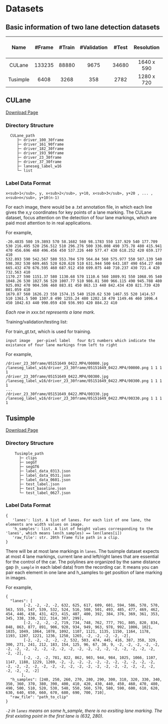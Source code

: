 # Datasets

## Basic information of two lane detection datasets

| Name | #Frame | #Train | #Validation | #Test | Resolution | # Lane > 5 |
| :---: | :---: | :---: | :---: | :---: | :---: | :---: | 
| CULane | 133235 | 88880 | 9675 |34680 | 1640 x 590 | x |
| Tusimple | 6408 | 3268 | 358 |2782 | 1280 x 720 | x |


## CULane  

[Download Page](https://xingangpan.github.io/projects/CULane.html)

### Directory Structure

```
  CULane_path
     ├─ driver_100_30frame    
     ├─ driver_161_90frame    
     ├─ driver_182_30frame    
     ├─ driver_193_90frame
     ├─ driver_23_30frame
     ├─ driver_37_30frame
     ├─ laneseg_label_w16
     └─ list
```

### Label Data Format

```
x<sub>1</sub>, y, x<sub>2</sub>, y+10, x<sub>3</sub>, y+20 , ... , x<sub>n</sub>, y+10(n-1)
```

For each image, there would be a .txt annotation file, in which each line gives the x,y coordinates for key points of a lane marking. The CULane dataset, focus attention on the detection of four lane markings, which are paid most attention to in real applications.
 
For example,

```
-20.4835 580 19.3893 570 58.1682 560 98.1783 550 137.929 540 177.709 530 216.495 520 256.512 510 296.276 500 336.008 490 375.78 480 415.941 470 456.696 460 496.456 450 537.226 440 577.47 430 618.252 420 659.177 410 
532.893 590 542.567 580 553.704 570 564.84 560 575.977 550 587.139 540 598.302 530 609.465 520 620.628 510 631.944 500 643.107 490 654.27 480 665.432 470 676.595 460 687.912 450 699.075 440 710.237 430 721.4 420 732.563 410 
1170.27 590 1151.37 580 1130.68 570 1110.6 560 1089.91 550 1068.95 540 1048.26 530 1027.56 520 1007.77 510 986.81 500 966.115 490 945.788 480 925.092 470 904.506 460 883.81 450 863.13 440 842.434 430 821.739 420 801.059 410 
1679.87 560 1626.23 550 1574.15 540 1520.62 530 1467.55 520 1414.57 510 1361.5 500 1307.8 490 1255.24 480 1202.18 470 1149.46 460 1096.4 450 1042.63 440 990.059 430 936.993 420 884.22 410 
```
*Each row in xxx.txt represents a lane mark.*

Training/validation/testing list:

For train_gt.txt, which is used for training.

```
input image   per-pixel label   four 0/1 numbers which indicate the existance of four lane markings from left to right
```

For example,

```
/driver_23_30frame/05151649_0422.MP4/00000.jpg /laneseg_label_w16/driver_23_30frame/05151649_0422.MP4/00000.png 1 1 1 1
/driver_23_30frame/05151649_0422.MP4/00300.jpg /laneseg_label_w16/driver_23_30frame/05151649_0422.MP4/00300.png 1 1 1 1
...
/driver_23_30frame/05151649_0422.MP4/00330.jpg /laneseg_label_w16/driver_23_30frame/05151649_0422.MP4/00330.png 1 1 1 1
```


## Tusimple

[Download Page](https://github.com/TuSimple/tusimple-benchmark/issues/3)

### Directory Structure

```
    Tusimple_path
      ├─ clips
      ├─ segGT
      ├─ segGT6
      ├─ label_data_0313.json
      ├─ label_data_0531.json
      ├─ label_data_0601.json
      ├─ test_label.json
      ├─ test_baseline.json
      └─ test_label_0627.json
```

### Label Data Format

```
{
   'lanes': list. A list of lanes. For each list of one lane, the elements are width values on image.
   'h_samples': list. A list of height values corresponding to the 'lanes', which means len(h_samples) == len(lanes[i])
   'raw_file': str. 20th frame file path in a clip.
}
```

There will be at most lane markings in `lanes`. The tusimple dataset expects at most 4 lane markings, current lane and left/right lanes that are essential for the control of the car. The polylines are organized by the same distance gap (`h_sample` in each label data) from the recording car. It means you can pair each element in one lane and h_samples to get position of lane marking in images.

For example,

```
{
  "lanes": [
        [-2, -2, -2, -2, 632, 625, 617, 609, 601, 594, 586, 578, 570, 563, 555, 547, 539, 532, 524, 516, 508, 501, 493, 485, 477, 469, 462, 454, 446, 438, 431, 423, 415, 407, 400, 392, 384, 376, 369, 361, 353, 345, 338, 330, 322, 314, 307, 299],
        [-2, -2, -2, -2, 719, 734, 748, 762, 777, 791, 805, 820, 834, 848, 863, 877, 891, 906, 920, 934, 949, 963, 978, 992, 1006, 1021, 1035, 1049, 1064, 1078, 1092, 1107, 1121, 1135, 1150, 1164, 1178, 1193, 1207, 1221, 1236, 1250, 1265, -2, -2, -2, -2, -2],
        [-2, -2, -2, -2, -2, 532, 503, 474, 445, 416, 387, 358, 329, 300, 271, 241, 212, 183, 154, 125, 96, 67, 38, 9, -2, -2, -2, -2, -2, -2, -2, -2, -2, -2, -2, -2, -2, -2, -2, -2, -2, -2, -2, -2, -2, -2, -2, -2],
        [-2, -2, -2, 781, 822, 862, 903, 944, 984, 1025, 1066, 1107, 1147, 1188, 1229, 1269, -2, -2, -2, -2, -2, -2, -2, -2, -2, -2, -2, -2, -2, -2, -2, -2, -2, -2, -2, -2, -2, -2, -2, -2, -2, -2, -2, -2, -2, -2, -2, -2]
       ],
  "h_samples": [240, 250, 260, 270, 280, 290, 300, 310, 320, 330, 340, 350, 360, 370, 380, 390, 400, 410, 420, 430, 440, 450, 460, 470, 480, 490, 500, 510, 520, 530, 540, 550, 560, 570, 580, 590, 600, 610, 620, 630, 640, 650, 660, 670, 680, 690, 700, 710],
  "raw_file": "path_to_clip"
}
```
*`-2` in `lanes` means on some h_sample, there is no exsiting lane marking. The first existing point in the first lane is (632, 280).*
